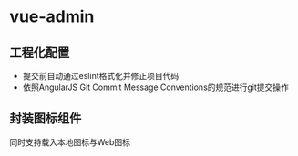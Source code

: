 # vue-admin

## 工程化配置

- 提交前自动通过eslint格式化并修正项目代码
- 依照AngularJS Git Commit Message Conventions的规范进行git提交操作

## 封装图标组件

同时支持载入本地图标与Web图标
